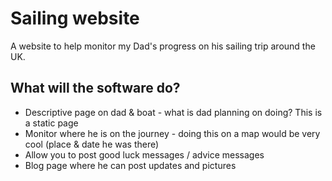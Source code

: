 # Sailing website

A website to help monitor my Dad's progress on his sailing trip around the UK.

## What will the software do?  

* Descriptive page on dad & boat - what is dad planning on doing?  This is a static page
* Monitor where he is on the journey - doing this on a map would be very cool (place & date he was there)
* Allow you to post good luck messages / advice messages
* Blog page where he can post updates and pictures
